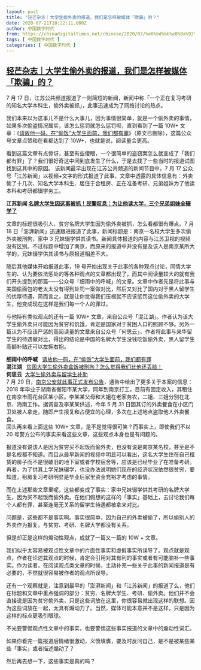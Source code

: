 ```yaml
---
layout: post
title: "轻芒杂志｜大学生偷外卖的报道，我们是怎样被媒体「欺骗」的？"
date: 2020-07-21T10:22:11.000Z
author: 中国数字时代
from: https://chinadigitaltimes.net/chinese/2020/07/%e8%bd%bb%e8%8a%92%e6%9d%82%e5%bf%97%ef%bd%9c%e5%a4%a7%e5%ad%a6%e7%94%9f%e5%81%b7%e5%a4%96%e5%8d%96%e7%9a%84%e6%8a%a5%e9%81%93%ef%bc%8c%e6%88%91%e4%bb%ac%e6%98%af%e6%80%8e%e6%a0%b7%e8%a2%ab%e5%aa%92/
tags: [ 中国数字时代 ]
categories: [ 中国数字时代 ]
---
```

<!--1595326931000-->
[轻芒杂志｜大学生偷外卖的报道，我们是怎样被媒体「欺骗」的？](https://chinadigitaltimes.net/chinese/2020/07/%e8%bd%bb%e8%8a%92%e6%9d%82%e5%bf%97%ef%bd%9c%e5%a4%a7%e5%ad%a6%e7%94%9f%e5%81%b7%e5%a4%96%e5%8d%96%e7%9a%84%e6%8a%a5%e9%81%93%ef%bc%8c%e6%88%91%e4%bb%ac%e6%98%af%e6%80%8e%e6%a0%b7%e8%a2%ab%e5%aa%92/)
------

<div>
<p>7 月 17 日，江苏公共频道报道了一则简短的新闻，新闻中称「一个正在复习考研的知名大学本科生，偷外卖被抓」，此事迅速成为了网络讨论的热点。</p><p>我们本来以为这事儿不是什么大事儿，因为事情很简单，就是一个偷外卖的事情，如果多次偷盗情况属实，该怎么惩罚就怎么惩罚呗，直到看到了一篇 10W+ 文章：《<a href="https://mp.weixin.qq.com/s?__biz=MzIzNzAyNzQ2Mg==&amp;mid=2648554127&amp;idx=1&amp;sn=7858cdd76d67956387427003ba8ffa85&amp;scene=21#wechat_redirect" target="_blank" rel="noreferrer nofollow noopener" data-target-href="https://mp.weixin.qq.com/s?__biz=MzIzNzAyNzQ2Mg==&amp;mid=2648554127&amp;idx=1&amp;sn=7858cdd76d67956387427003ba8ffa85&amp;scene=21#wechat_redirect" data-linktype="2">请放他一码，在“偷饭”大学生面前，我们都有罪</a>》（原文已删除），这篇公众号文章点赞和在看都达到了 10W+，也就是说，阅读量会更高。</p><p>看到这篇文章有点惊讶，甚至有些傻眼，一个很简单的盗窃案怎么就变成了「我们都有罪」了？我们很好奇这中间到底发生了什么，于是去找了一些当时的报道试图找到这其中的原因。 该新闻最早出现在江苏公共频道的新闻节目中，7 月 17 公众号「江苏新闻」以视频+文字的形式报道了此事，文章中透露的具体信息有：外卖偷了十几次、知名大学本科生、居住于合租房、正在准备考研、兄弟姐妹为了他读本科和考研都辍学务工。</p><p><strong>江苏新闻 <a href="https://mp.weixin.qq.com/s?__biz=MTk5NjQ0NTAwMQ==&amp;mid=2649970433&amp;idx=2&amp;sn=c17e18e7ca4db66f525bd6dd7def5fb3&amp;scene=21#wechat_redirect">名牌大学生因这事被抓！民警叹息：为让他读大学，三个兄弟姐妹全辍学了</a></strong></p><p>文章的标题很吸引人，贫穷名牌大学生因为偷外卖被抓，怎么看都很有爆点。7 月 18 日「澎湃新闻」迅速跟进报道了此事，新闻标题是：南京一名校大学生多次偷外卖被刑拘，家中 3 兄妹辍学供其读书。新闻具体报道的内容与江苏卫视的视频没有区别。不过标题中增加了南京，而原来的报道中并没有提及该人是南京某所大学的，兄妹辍学供其读书与原报道相差不大。</p><p>随后其他媒体开始报道此事，19 号开始出现关于此事的各种观点讨论，同情大学生的、认为要依法惩处的等各种观点的文章都出现了，而其中阅读量较大的就有我们开头提到的那篇——公众号「细雨中的呼喊」的文章。文章中作者先是将此事与美国偷面包的老太太没有得到处罚一案做对比，然后又对比了国内对于黑人留学生的优厚待遇，简而言之，就是让你觉得我们压根就不应该惩罚这位偷外卖的大学生，他变成现在这样是我们每一个人的罪过。</p><p>与他持有类似观点的还有一篇 10W+ 文章，来自公众号「混江湖」。作者认为该大学生偷外卖只可能因为贫穷和饥饿，肯定是国家对于贫困人口的照顾不够。另外一篇认为不应该严惩的高阅读量的文章来自公众号「何思云」，作者将此事与来华留学生的待遇做对比，得出的结论是中国的名牌大学生没钱吃饭偷外卖，黑人留学生高额补贴还可以左拥右抱。</p><section><strong>细雨中的呼喊</strong>   <a href="https://mp.weixin.qq.com/s?__biz=MzIzNzAyNzQ2Mg==&amp;mid=2648554127&amp;idx=1&amp;sn=7858cdd76d67956387427003ba8ffa85&amp;scene=21#wechat_redirect" target="_blank" rel="noopener noreferrer" data-linktype="2">请放他一码，在“偷饭”大学生面前，我们都有罪</a></section><section><strong>混江湖</strong>   <a href="https://mp.weixin.qq.com/s?__biz=MzkxMDAxMjcyMA==&amp;mid=2247484414&amp;idx=1&amp;sn=992bc6ec7cd0fefcf9a2a4efbd478254&amp;scene=21#wechat_redirect" target="_blank" rel="noopener noreferrer" data-linktype="2">贫困大学生偷外卖盒饭被刑拘？怎么觉得我们比他还丢脸！</a></section><section><strong>何思云</strong>  <a href="https://mp.weixin.qq.com/s?__biz=MzU2MjM4MDUxNg==&amp;mid=2247483721&amp;idx=1&amp;sn=3c69230db52008c1b5c06cf0677dc080&amp;scene=21#wechat_redirect" target="_blank" rel="noopener noreferrer" data-linktype="2">大学生偷外卖与留学生补助</a></section><section></section><section>7 月 20 日，<a href="https://mp.weixin.qq.com/s?__biz=MzA4MjQxNjQzMA==&amp;mid=621050556&amp;idx=1&amp;sn=866a0ab7629d7d08d560bf52382ca5ea&amp;scene=21#wechat_redirect">南京公安就此事正式发布公告</a>，通告中给出了更多关于本案的信息：2018 年毕业于湖南省衡阳市某大学，同年到南京打工，目前有固定收入，其租住在南京市雨花台区某小区。李某某父母和大姐在老家务农，二姐、三姐分别在北京、海南工作。据调查及李某某供述，今年 5 月 31 日因其订的外卖餐食在小区门卫处被人拿走，随即产生报复和占便宜的心理，多次在上述地点盗取他人外卖餐食。</section><section>回头再来看上面这些 10W+ 文章，是不是觉得很可笑？而事实上，即使我们不以 20 号警方公布的事实来看这些文章，这些观点本身也是有问题的。</p><p>报道没有说该人是因为贫穷买不起饭而偷外卖，也没有说是南京某名校，甚至是不是名校都不知道。而且从最早新闻的视频中明显可以看出，这名大学生住在自己租赁的房子而不是很破旧的地下室或者学校宿舍等，应该是已经毕业了在准备考研。再者，为了供其上学兄妹辍学，也没办法说明她们现在的经济状况依然很贫穷，要知道，租房复习考研明显是毕业后家里资金充裕才考虑的事情。</p><p>而在上述那些文章里呢，这些都变成了事实：家中兄妹辍学供其考研的名牌大学生，因为买不起饭而偷外卖。在他们假想的这样的「事实」基础上，去讨论我们每个人都有罪，甚至连毫无关系的留学生待遇都被拿来对比。</p><p>问题是，这些都不是事实啊。事实很简单，因为自己的外卖被偷了，所以偷别人的外卖作为报复，与贫穷、考研、名牌大学都没有关系。</p><p>但是却正是这样的煽动性观点，成就了一篇又一篇的 10W + 文章。</p><p>我们似乎太容易被观点性文章中的片面性事实和虚假事实所误导了。观点就是观点，作者在论述其观点的时候，肯定会引用对其有利的事实或者有可能脑补一些事实。作为读者，在阅读观点类文章的时候，主动补充一些关于此事的新闻报道是有必要的，不然就很容易被作者的观点所误导。</p><p>还有一个观察就是，注意到最早的「澎湃新闻」和「江苏新闻」的报道了么，他们在标题和文章中重点强调的部分：贫穷、名牌大学生、考研、偷外卖。他们并不会直接说是因为贫穷偷外卖，只是这些词放在这里，你很容易就出现这样的联想。因为这些词放在一起，太具有煽动力了。当然，媒体可能本意并不是这样，只是因为这样的标点更吸引眼球。</p><p>不光要警惕观点性文章中的事实，也要警惕这些事实报道的文章中的煽动性词汇。</p><p>如果你看完一篇报道后情绪很激动，义愤填膺，要及时反问自己，是不是被某些某些「事实」或者描述煽动了？</p><p>然后再去想一下，这些事实是真的吗？</p></section>
</div>
